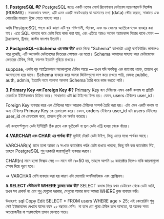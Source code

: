 **1. PostgreSQL কী?**
PostgreSQL হচ্ছে একটি ওপেন সোর্স রিলেশনাল ডেটাবেস ম্যানেজমেন্ট সিস্টেম (RDBMS)। সহজভাবে বললে, এটি এমন একটি সফটওয়্যার যা আমাদের তথ্য (data) স্টোর করতে, সাজাতে এবং কোয়েরির মাধ্যমে খুঁজে পেতে সাহায্য করে।

আমি PostgreSQL পছন্দ করি কারণ এটি খুব শক্তিশালী, স্ট্যাবল, এবং বড় স্কেলের অ্যাপ্লিকেশনেও ব্যবহার করা যায়। এতে SQL ব্যবহার করে ডেটা নিয়ে কাজ করা যায়, এবং এটিতে আরও অনেক অ্যাডভান্স ফিচার থাকে যেমন — ট্রাঞ্জ্যাকশন, ট্রিগার, কাস্টম ফাংশন ইত্যাদি।

**2.PostgreSQL-এ Schema এর কাজ কী?**
প্রথম দিকে "Schema" ব্যাপারটা একটু কনফিউজিং লাগলেও পরে বুঝেছি, এটি অনেকটা ডেটাবেসের ভিতরের ফোল্ডার এর মতো। Schema আমাদের সাহায্য করে ডেটাবেসের ভেতরের টেবিল, ভিউ, ফাংশন ইত্যাদি গুছিয়ে রাখতে।

suppose, একটা বড় অ্যাপ্লিকেশনে অনেকগুলো টেবিল আছে — তখন যদি সবকিছু এক জায়গায় থাকে, তাহলে খুব অগোছালো হয়ে যাবে। Schema ব্যবহার করে আমরা জিনিসগুলো ভাগ করে রাখতে পারি, যেমন: public, auth, admin, ইত্যাদি নামে আলাদা আলাদা Schema তৈরি করে কাজ করতে পারি।

**3.Primary Key এবং Foreign Key কী?**
Primary Key হল টেবিলের এমন একটি কলাম যা প্রতিটি রেকর্ডকে ইউনিকভাবে চিহ্নিত করে। সাধারণত এটা id টাইপের ফিল্ড হয়। যেমন, users টেবিলের user_id।

Foreign Key ব্যবহার করে এক টেবিলের সাথে আরেক টেবিলের সম্পর্ক তৈরি করা হয়। এটা এমন একটি কলাম যা অন্য টেবিলের Primary Key কে রেফারেন্স করে। যেমন, orders টেবিলের user_id যদি users টেবিলের user_id কে রেফারেন্স করে, তাহলে বুঝি কে অর্ডার করেছে।

এই কনসেপ্টগুলো ডেটা ইন্টিগ্রিটি ঠিক রাখে এবং ডুপ্লিকেট বা ভুল ডেটা এন্ট্রি হওয়া থেকে বাঁচায়।

**4.VARCHAR এবং CHAR এর পার্থক্য কী?**
দুটোই টেক্সট ডেটা টাইপ, কিন্তু এদের মধ্যে পার্থক্য আছে।

VARCHAR(n) মানে হলো আমরা n সংখ্যক ক্যারেক্টার পর্যন্ত ডেটা রাখতে পারবো, কিন্তু যদি কম ক্যারেক্টার দিই, তাহলে PostgreSQL শুধু দরকারি জায়গাটুকুই ব্যবহার করবে।

CHAR(n) মানে হলো ফিক্সড লেন্থ — মানে যদি n=50 হয়, তাহলে আপনি ১০ ক্যারেক্টার দিলেও বাকি জায়গাগুলো স্পেস দিয়ে পূরণ হবে।

=> VARCHAR বেশি ব্যবহার করা হয় কারণ এটা মেমোরি অপটিমাইজড এবং ফ্লেক্সিবল।

**5.SELECT স্টেটমেন্টে WHERE ক্লজের কাজ কী?**
SELECT কমান্ড দিয়ে যখন ডেটাবেস থেকে ডেটা আনি, তখন সব রেকর্ড না এনে শুধু যেগুলো দরকার, সেগুলো আনার জন্য আমরা WHERE ক্লজ ব্যবহার করি।

উদাহরণ:
sql
Copy
Edit
SELECT * FROM users WHERE age > 25;
এই কোয়েরিটা শুধু সেই ইউজারদের দেখাবে যাদের বয়স ২৫ বছরের বেশি। না হলে তো পুরো টেবিল চলে আসতো, যা অনেক সময় অপ্রয়োজনীয় বা পারফর্মেন্সে প্রভাব ফেলতে পারে।